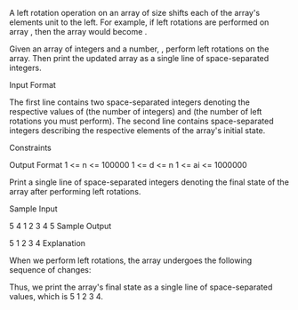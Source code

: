 A left rotation operation on an array of size  shifts each of the array's elements  unit to the left. For example, if left rotations are performed on array , then the array would become .

Given an array of  integers and a number, , perform  left rotations on the array. Then print the updated array as a single line of space-separated integers.

Input Format

The first line contains two space-separated integers denoting the respective values of  (the number of integers) and  (the number of left rotations you must perform). 
The second line contains  space-separated integers describing the respective elements of the array's initial state.

Constraints

Output Format
1 <= n <= 100000
1 <= d <= n
1 <= ai <= 1000000

Print a single line of  space-separated integers denoting the final state of the array after performing  left rotations.

Sample Input

5 4
1 2 3 4 5
Sample Output

5 1 2 3 4
Explanation

When we perform  left rotations, the array undergoes the following sequence of changes:

Thus, we print the array's final state as a single line of space-separated values, which is 5 1 2 3 4.